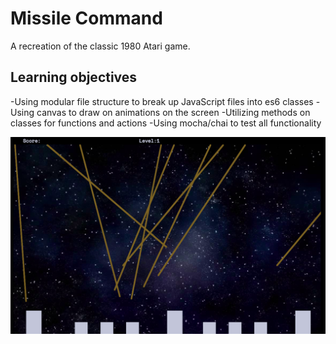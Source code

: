 # Missile Command
A recreation of the classic 1980 Atari game.

## Learning objectives
-Using modular file structure to break up JavaScript files into es6 classes
-Using canvas to draw on animations on the screen
-Utilizing methods on classes for functions and actions
-Using mocha/chai to test all functionality

![wire](missilecommand.png?raw=true "missilecommand")
